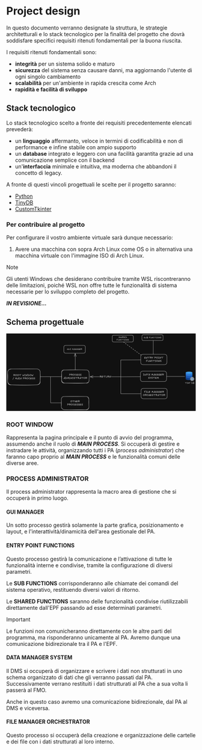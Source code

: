 # Project design

In questo documento verranno designate la struttura, le strategie architetturali e lo stack tecnologico per la finalità del progetto che dovrà soddisfare specifici requisiti ritenuti fondamentali per la buona riuscita.

I requisiti ritenuti fondamentali sono:

- **integrità** per un sistema solido e maturo
- **sicurezza** del sistema senza causare danni, ma aggiornando l'utente di ogni singolo cambiamento
- **scalabilità** per un'ambiente in rapida crescita come Arch
- **rapidità e facilità di sviluppo**

## Stack tecnologico

Lo stack tecnologico scelto a fronte dei requisiti precedentemente elencati prevederà:

- un **linguaggio** affermanto, veloce in termini di codificabilità e non di performance e infine stabile con ampio supporto
- un **database** integrato e leggero con una facilità garantita grazie ad una comunicazione semplice con il backend
- un'**interfaccia** minimale e intuitiva, ma moderna che abbandoni il concetto di legacy.

A fronte di questi vincoli progettuali le scelte per il progetto saranno: 
- [Python](https://docs.python.org/3/)
- [TinyDB](https://tinydb.readthedocs.io/en/latest/)
- [CustomTkinter](https://customtkinter.tomschimansky.com/documentation/)

### Per contribuire al progetto

Per configurare il vostro ambiente virtuale sarà dunque necessario:

1. Avere una macchina con sopra Arch Linux come OS o in alternativa una macchina virtuale con l'immagine ISO di Arch Linux.

>[!NOTE]
>
> Gli utenti Windows che desiderano contribuire tramite WSL riscontreranno delle limitazioni, poiché WSL non offre tutte le funzionalità di sistema necessarie per lo sviluppo completo del progetto.

***IN REVISIONE...***

## Schema progettuale

![schema](../Structure-Schema.png)

### ROOT WINDOW
Rappresenta la pagina principale e il punto di avvio del programma, assumendo anche il ruolo di ***MAIN PROCESS***. Si occuperà di gestire e instradare le attività, organizzando tutti i PA (*process administrator*) che faranno capo proprio al ***MAIN PROCESS*** e le funzionalità comuni delle diverse aree.

### PROCESS ADMINISTRATOR 
Il process administrator rappresenta la macro area di gestione che si occuperà in primo luogo.

#### GUI MANAGER
Un sotto processo gestirà solamente la parte grafica, posizionamento e layout, e l'interattività/dinamicità dell'area gestionale del PA.

#### ENTRY POINT FUNCTIONS
Questo processo gestirà la comunicazione e l’attivazione di tutte le funzionalità interne e condivise, tramite la configurazione di diversi parametri.

Le **SUB FUNCTIONS** corrisponderanno alle chiamate dei comandi del sistema operativo, restituendo diversi valori di ritorno.

Le **SHARED FUNCTIONS** saranno delle funzionalità condivise riutilizzabili direttamente dall'EPF passando ad esse determinati parametri.

>[!IMPORTANT]
> 
> Le funzioni non comunicheranno direttamente con le altre parti del programma, ma risponderanno unicamente al PA.
> Avremo dunque una comunicazione bidirezionale tra il PA e l'EPF.

#### DATA MANAGER SYSTEM

Il DMS si occuperà di organizzare e scrivere i dati non strutturati in uno schema organizzato di dati che gli verranno passati dal PA. Successivamente verrano restituiti i dati strutturati al PA che a sua volta li passerà al FMO. 

Anche in questo caso avremo una comunicazione bidirezionale, dal PA al DMS e viceversa.

#### FILE MANAGER ORCHESTRATOR

Questo processo si occuperà della creazione e organizzazione delle cartelle e dei file con i dati strutturati al loro interno.